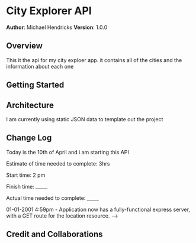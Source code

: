 # City Explorer API

**Author**: Michael Hendricks
**Version**: 1.0.0

## Overview

This it the api for my city exploer app. it contains all of the cities and the information about each one

## Getting Started


## Architecture

I am currently using static JSON data to template out the project

## Change Log

Today is the 10th of April and i am starting this API

Estimate of time needed to complete: 3hrs

Start time: 2 pm

Finish time: _____

Actual time needed to complete: _____

01-01-2001 4:59pm - Application now has a fully-functional express server, with a GET route for the location resource. -->

## Credit and Collaborations
<!-- Give credit (and a link) to other people or resources that helped you build this application. -->